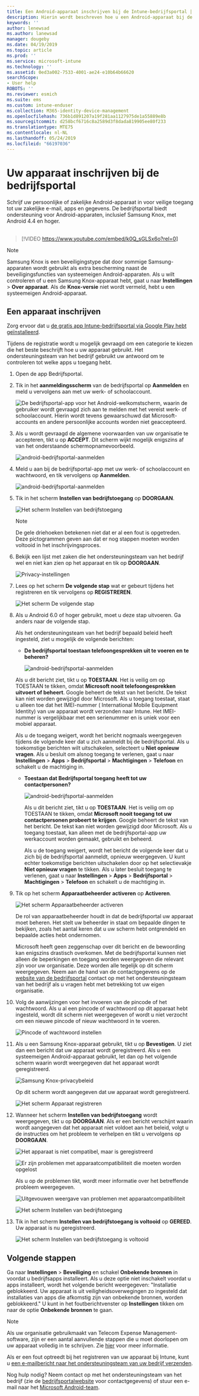 ```yaml
---
title: Een Android-apparaat inschrijven bij de Intune-bedrijfsportal | Microsoft Docs
description: Hierin wordt beschreven hoe u een Android-apparaat bij de Intune-bedrijfsportal kunt inschrijven
keywords: ''
author: lenewsad
ms.author: lanewsad
manager: dougeby
ms.date: 04/19/2019
ms.topic: article
ms.prod: ''
ms.service: microsoft-intune
ms.technology: ''
ms.assetid: 0ed3a002-7533-4001-ae24-e10b64b66620
searchScope:
- User help
ROBOTS: ''
ms.reviewer: esmich
ms.suite: ems
ms.custom: intune-enduser
ms.collection: M365-identity-device-management
ms.openlocfilehash: 736b1d891207a19f281aa1127975de1a55889e8b
ms.sourcegitcommit: d258bcf6716c8a2589d3f8dada819905ee80f233
ms.translationtype: MTE75
ms.contentlocale: nl-NL
ms.lasthandoff: 05/24/2019
ms.locfileid: "66197036"
---
```

# <a name="enroll-your-device-with-company-portal"></a>Uw apparaat inschrijven bij de bedrijfsportal  
Schrijf uw persoonlijke of zakelijke Android-apparaat in voor veilige toegang tot uw zakelijke e-mail, apps en gegevens. De bedrijfsportal biedt ondersteuning voor Android-apparaten, inclusief Samsung Knox, met Android 4.4 en hoger.  
</br>
> [!VIDEO https://www.youtube.com/embed/k0Q_sGLSx6o?rel=0]

> [!NOTE]
> Samsung Knox is een beveiligingstype dat door sommige Samsung-apparaten wordt gebruikt als extra bescherming naast de beveiligingsfuncties van systeemeigen Android-apparaten. Als u wilt controleren of u een Samsung Knox-apparaat hebt, gaat u naar **Instellingen** > **Over apparaat**. Als de **Knox-versie** niet wordt vermeld, hebt u een systeemeigen Android-apparaat.

## <a name="enroll-device"></a>Een apparaat inschrijven  
Zorg ervoor dat u [de gratis app Intune-bedrijfsportal via Google Play hebt geïnstalleerd](https://play.google.com/store/apps/details?id=com.microsoft.windowsintune.companyportal). 

Tijdens de registratie wordt u mogelijk gevraagd om een categorie te kiezen die het beste beschrijft hoe u uw apparaat gebruikt. Het ondersteuningsteam van het bedrijf gebruikt uw antwoord om te controleren tot welke apps u toegang hebt.  

1. Open de app Bedrijfsportal.  

3. Tik in het **aanmeldingsscherm** van de bedrijfsportal op **Aanmelden** en meld u vervolgens aan met uw werk- of schoolaccount.

   ![De bedrijfsportal-app voor het Android-welkomstscherm, waarin de gebruiker wordt gevraagd zich aan te melden met het vereist werk- of schoolaccount. Hierin wordt tevens gewaarschuwd dat Microsoft-accounts en andere persoonlijke accounts worden niet geaccepteerd.](./media/and-enroll-0-welcome-screen.png)   

4. Als u wordt gevraagd de algemene voorwaarden van uw organisatie te accepteren, tikt u op **ACCEPT**. Dit scherm wijkt mogelijk enigszins af van het onderstaande schermopnamevoorbeeld. 

   ![android-bedrijfsportal-aanmelden](./media/and-enroll-3-accept-terms.png)

5. Meld u aan bij de bedrijfsportal-app met uw werk- of schoolaccount en wachtwoord, en tik vervolgens op **Aanmelden**.

   ![android-bedrijfsportal-aanmelden](./media/and-enroll-2-cp-sign-in.png)

6. Tik in het scherm **Instellen van bedrijfstoegang** op **DOORGAAN**.

   ![Het scherm Instellen van bedrijfstoegang](/intune/media/android_cp_enroll_01_1709_new.png)

   > [!NOTE]
   > De gele driehoeken betekenen niet dat er al een fout is opgetreden. Deze pictogrammen geven aan dat er nog stappen moeten worden voltooid in het inschrijvingsproces.

7. Bekijk een lijst met zaken die het ondersteuningsteam van het bedrijf wel en niet kan zien op het apparaat en tik op **DOORGAAN**.

   ![Privacy-instellingen](/intune/media/android_cp_enroll_02_after_1710.png)

8. Lees op het scherm **De volgende stap** wat er gebeurt tijdens het registreren en tik vervolgens op **REGISTREREN**.

   ![Het scherm De volgende stap](/intune/media/android_cp_enroll_03_after_1710.png)

9. Als u Android 6.0 of hoger gebruikt, moet u deze stap uitvoeren. Ga anders naar de volgende stap.

   Als het ondersteuningsteam van het bedrijf bepaald beleid heeft ingesteld, ziet u mogelijk de volgende berichten:
   - **De bedrijfsportal toestaan telefoongesprekken uit te voeren en te beheren?**

     ![android-bedrijfsportal-aanmelden](./media/and-enroll-3a-allow-phone-access.png)

   Als u dit bericht ziet, tikt u op **TOESTAAN**. Het is veilig om op TOESTAAN te tikken, omdat **Microsoft nooit telefoongesprekken uitvoert of beheert**. Google beheert de tekst van het bericht. De tekst kan niet worden gewijzigd door Microsoft. Als u toegang toestaat, staat u alleen toe dat het IMEI-nummer ( International Mobile Equipment Identity) van uw apparaat wordt verzonden naar Intune. Het IMEI-nummer is vergelijkbaar met een serienummer en is uniek voor een mobiel apparaat.

   Als u de toegang weigert, wordt het bericht nogmaals weergegeven tijdens de volgende keer dat u zich aanmeldt bij de bedrijfsportal. Als u toekomstige berichten wilt uitschakelen, selecteert u **Niet opnieuw vragen**. Als u besluit om alsnog toegang te verlenen, gaat u naar **Instellingen** > **Apps** > **Bedrijfsportal** > **Machtigingen** > **Telefoon** en schakelt u de machtiging in.  

   - **Toestaan dat Bedrijfsportal toegang heeft tot uw contactpersonen?**

     ![android-bedrijfsportal-aanmelden](./media/and-enroll-3b-allow-contacts-access.png)

     Als u dit bericht ziet, tikt u op **TOESTAAN**. Het is veilig om op TOESTAAN te tikken, omdat **Microsoft nooit toegang tot uw contactpersonen probeert te krijgen**. Google beheert de tekst van het bericht. De tekst kan niet worden gewijzigd door Microsoft. Als u toegang toestaat, kan alleen met de bedrijfsportal-app uw werkaccount worden gemaakt, gebruikt en beheerd.

     Als u de toegang weigert, wordt het bericht de volgende keer dat u zich bij de bedrijfsportal aanmeldt, opnieuw weergegeven. U kunt echter toekomstige berichten uitschakelen door op het selectievakje **Niet opnieuw vragen** te tikken. Als u later besluit toegang te verlenen, gaat u naar **Instellingen** &gt; **Apps** &gt; **Bedrijfsportal** &gt; **Machtigingen** &gt; **Telefoon** en schakelt u de machtiging in.

10. Tik op het scherm **Apparaatbeheerder activeren** op **Activeren**.

    ![Het scherm Apparaatbeheerder activeren](./media/and-enroll-5-activate.png)

    De rol van apparaatbeheerder houdt in dat de bedrijfsportal uw apparaat moet beheren. Het stelt uw beheerder in staat om bepaalde dingen te bekijken, zoals het aantal keren dat u uw scherm hebt ontgrendeld en bepaalde acties hebt ondernomen.    

    Microsoft heeft geen zeggenschap over dit bericht en de bewoording kan enigszins drastisch overkomen. Met de bedrijfsportal kunnen niet alleen de beperkingen en toegang worden weergegeven die relevant zijn voor uw organisatie. Deze worden alle tegelijk op dit scherm weergegeven. Neem aan de hand van de contactgegevens op de [website van de bedrijfsportal](https://go.microsoft.com/fwlink/?linkid=2010980) contact op met het ondersteuningsteam van het bedrijf als u vragen hebt met betrekking tot uw eigen organisatie.  

11. Volg de aanwijzingen voor het invoeren van de pincode of het wachtwoord. Als u al een pincode of wachtwoord op dit apparaat hebt ingesteld, wordt dit scherm niet weergegeven of wordt u niet verzocht om een nieuwe pincode of nieuw wachtwoord in te voeren.  

    ![Pincode of wachtwoord instellen](./media/and-enroll-6-PIN-native.png)

12. Als u een Samsung Knox-apparaat gebruikt, tikt u op **Bevestigen**. U ziet dan een bericht dat uw apparaat wordt geregistreerd. Als u een systeemeigen Android-apparaat gebruikt, let dan op het volgende scherm waarin wordt weergegeven dat het apparaat wordt geregistreerd.

    ![Samsung Knox-privacybeleid](./media/and-enroll-7-knox-privacy-policy.png)

    Op dit scherm wordt aangegeven dat uw apparaat wordt geregistreerd.

    ![Het scherm Apparaat registreren](./media/and-enroll-8-device-enrolling.png)

13. Wanneer het scherm **Instellen van bedrijfstoegang** wordt weergegeven, tikt u op **DOORGAAN**. Als er een bericht verschijnt waarin wordt aangegeven dat het apparaat niet voldoet aan het beleid, volgt u de instructies om het probleem te verhelpen en tikt u vervolgens op **DOORGAAN**.

    ![Het apparaat is niet compatibel, maar is geregistreerd](/intune/media/android_cp_enroll_05_post_1709.png)

    ![Er zijn problemen met apparaatcompatibiliteit die moeten worden opgelost](/intune/media/android_cp_enroll_03_post_1709.png)

    Als u op de problemen tikt, wordt meer informatie over het betreffende probleem weergegeven.

    ![Uitgevouwen weergave van problemen met apparaatcompatibiliteit](/intune/media/android_cp_enroll_04_post_1709.png)

    ![Het scherm Instellen van bedrijfstoegang](./media/and-enroll-9d-comp-access-setup.png)  

14. Tik in het scherm **Instellen van bedrijfstoegang is voltooid** op **GEREED**. Uw apparaat is nu geregistreerd.

    ![Het scherm Instellen van bedrijfstoegang is voltooid](./media/and-enroll-10-comp-access-setup-complete.png)

## <a name="next-steps"></a>Volgende stappen  

Ga naar **Instellingen** > **Beveiliging** en schakel **Onbekende bronnen** in voordat u bedrijfsapps installeert. Als u deze optie niet inschakelt voordat u apps installeert, wordt het volgende bericht weergegeven: "Installatie geblokkeerd. Uw apparaat is uit veiligheidsoverwegingen zo ingesteld dat installaties van apps die afkomstig zijn van onbekende bronnen, worden geblokkeerd." U kunt in het foutberichtvenster op **Instellingen** tikken om naar de optie **Onbekende bronnen** te gaan.  

> [!Note]
> Als uw organisatie gebruikmaakt van Telecom Expense Management-software, zijn er een aantal aanvullende stappen die u moet doorlopen om uw apparaat volledig in te schrijven. Zie [hier](enroll-your-device-with-telecom-expense-management-android.md) voor meer informatie.

Als er een fout optreedt bij het registreren van uw apparaat bij Intune, kunt u [een e-mailbericht naar het ondersteuningsteam van uw bedrijf verzenden](send-logs-to-your-it-admin-by-email-android.md).  

Nog hulp nodig? Neem contact op met het ondersteuningsteam van het bedrijf (zie de [bedrijfsportalwebsite](https://go.microsoft.com/fwlink/?linkid=2010980) voor contactgegevens) of stuur een e-mail naar het <a href="mailto:wintunedroidfbk@microsoft.com?subject=I'm having trouble with enrolling my Android device&body=Describe the issue you're experiencing here.">Microsoft Android-team</a>.
